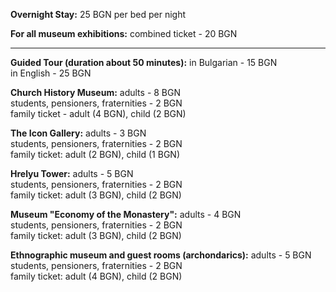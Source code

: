 **Overnight Stay:**
25 BGN per bed per night

**For all museum exhibitions:**
combined ticket - 20 BGN

---

**Guided Tour (duration about 50 minutes):**
in Bulgarian - 15 BGN<br>
in English - 25 BGN

**Church History Museum:**
adults - 8 BGN<br>
students, pensioners, fraternities - 2 BGN<br>
family ticket - adult (4 BGN), child (2 BGN)

**The Icon Gallery:**
adults - 3 BGN<br>
students, pensioners, fraternities - 2 BGN<br>
family ticket: adult (2 BGN), child (1 BGN)

**Hrelyu Tower:**
adults - 5 BGN<br>
students, pensioners, fraternities - 2 BGN<br>
family ticket: adult (3 BGN), child (2 BGN)

**Museum "Economy of the Monastery":**
adults - 4 BGN<br>
students, pensioners, fraternities - 2 BGN<br>
family ticket: adult (3 BGN), child (2 BGN)

**Ethnographic museum and guest rooms (archondarics):**
adults - 5 BGN<br>
students, pensioners, fraternities - 2 BGN<br>
family ticket: adult (4 BGN), child (2 BGN)
